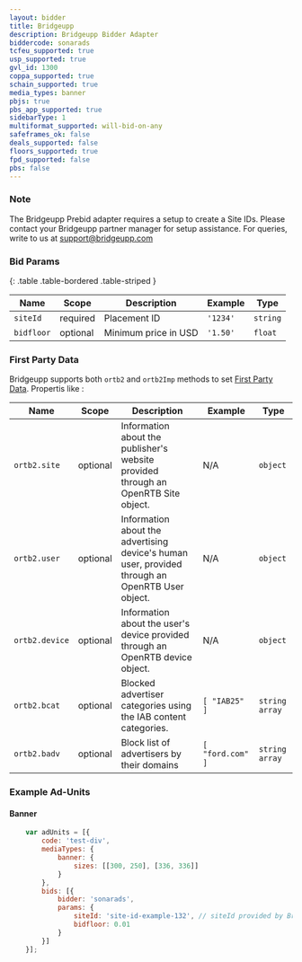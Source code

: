 ```yaml
---
layout: bidder
title: Bridgeupp
description: Bridgeupp Bidder Adapter
biddercode: sonarads
tcfeu_supported: true
usp_supported: true
gvl_id: 1300
coppa_supported: true
schain_supported: true
media_types: banner
pbjs: true
pbs_app_supported: true
sidebarType: 1
multiformat_supported: will-bid-on-any
safeframes_ok: false
deals_supported: false
floors_supported: true
fpd_supported: false
pbs: false
---
```


### Note

The Bridgeupp Prebid adapter requires a setup to create a Site IDs. Please contact your Bridgeupp partner manager for setup assistance.
For queries, write to us at <support@bridgeupp.com>

### Bid Params

{: .table .table-bordered .table-striped }

| Name          | Scope    | Description          | Example  | Type     |
|---------------|----------|----------------------|----------|----------|
| `siteId`      | required | Placement ID         | `'1234'` | `string` |
| `bidfloor`    | optional | Minimum price in USD | `'1.50'` | `float`  |

### First Party Data

Bridgeupp supports both `ortb2` and `ortb2Imp` methods to set [First Party Data](https://docs.prebid.org/features/firstPartyData.html).
Propertis like :

| Name              | Scope    | Description                                                                                     | Example           | Type           |
|-------------------|----------|-------------------------------------------------------------------------------------------------|-------------------|----------------|
| `ortb2.site`      | optional | Information about the publisher's website provided through an OpenRTB Site object.              | N/A               | `object`       |
| `ortb2.user`      | optional | Information about the advertising device's human user, provided through an OpenRTB User object. | N/A               | `object`       |
| `ortb2.device`    | optional | Information about the user's device provided through an OpenRTB device object.                  | N/A               | `object`       |
| `ortb2.bcat`      | optional | Blocked advertiser categories using the IAB content categories.                                 | `[ "IAB25" ]`     | `string array` |
| `ortb2.badv`      | optional | Block list of advertisers by their domains                                                      | `[ "ford.com" ]`  | `string array` |

### Example Ad-Units

#### Banner

```javascript
    var adUnits = [{
        code: 'test-div',
        mediaTypes: {
            banner: {
                sizes: [[300, 250], [336, 336]]
            }
        },
        bids: [{
            bidder: 'sonarads',
            params: {
                siteId: 'site-id-example-132', // siteId provided by Bridgeupp
                bidfloor: 0.01
            }
        }]
    }];
```

